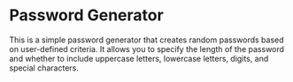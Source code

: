 # Password Generator

This is a simple password generator that creates random passwords based on user-defined criteria. It allows you to specify the length of the password and whether to include uppercase letters, lowercase letters, digits, and special characters.